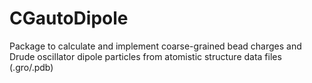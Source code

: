 # CGautoDipole
Package to calculate and implement coarse-grained bead charges and Drude oscillator dipole particles from atomistic structure data files (.gro/.pdb)
